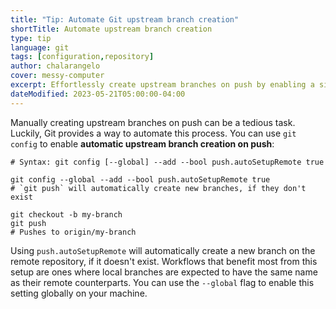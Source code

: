 ```yaml
---
title: "Tip: Automate Git upstream branch creation"
shortTitle: Automate upstream branch creation
type: tip
language: git
tags: [configuration,repository]
author: chalarangelo
cover: messy-computer
excerpt: Effortlessly create upstream branches on push by enabling a simple git config setting.
dateModified: 2023-05-21T05:00:00-04:00
---
```


Manually creating upstream branches on push can be a tedious task. Luckily, Git provides a way to automate this process. You can use `git config` to enable **automatic upstream branch creation on push**:

```shell
# Syntax: git config [--global] --add --bool push.autoSetupRemote true

git config --global --add --bool push.autoSetupRemote true
# `git push` will automatically create new branches, if they don't exist

git checkout -b my-branch
git push
# Pushes to origin/my-branch
```

Using `push.autoSetupRemote` will automatically create a new branch on the remote repository, if it doesn't exist. Workflows that benefit most from this setup are ones where local branches are expected to have the same name as their remote counterparts. You can use the `--global` flag to enable this setting globally on your machine.
